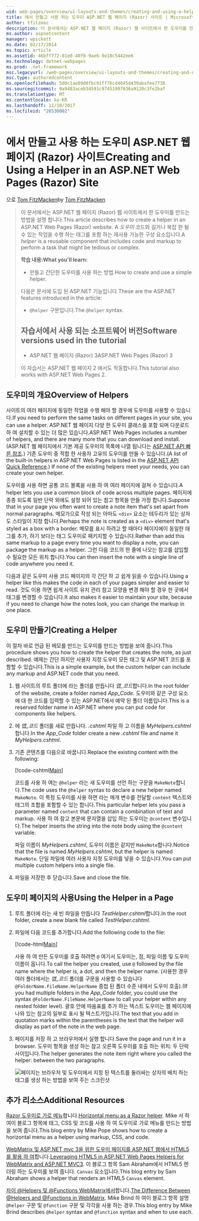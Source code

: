 ```yaml
---
uid: web-pages/overview/ui-layouts-and-themes/creating-and-using-a-helper-in-an-aspnet-web-pages-site
title: 에서 만들고 사용 하는 도우미 ASP.NET 웹 페이지 (Razor) 사이트 | Microsoft Docs
author: tfitzmac
description: 이 문서에서는 ASP.NET 웹 페이지 (Razor) 웹 사이트에서 한 도우미를 만드는 방법을 설명 합니다. 도우미는 코드와 성능에 태그를 포함 하는 재사용 가능한 구성 요소 중...
ms.author: aspnetcontent
manager: wpickett
ms.date: 02/17/2014
ms.topic: article
ms.assetid: 46bff772-01e0-40f0-9ae6-9e18c5442ee6
ms.technology: dotnet-webpages
ms.prod: .net-framework
msc.legacyurl: /web-pages/overview/ui-layouts-and-themes/creating-and-using-a-helper-in-an-aspnet-web-pages-site
msc.type: authoredcontent
ms.openlocfilehash: 5d0c1ae09d8fbc91ff76cd4045d439abafee7736
ms.sourcegitcommit: 9a9483aceb34591c97451997036a9120c3fe2baf
ms.translationtype: MT
ms.contentlocale: ko-KR
ms.lasthandoff: 11/10/2017
ms.locfileid: "26530002"
---
```

<a name="creating-and-using-a-helper-in-an-aspnet-web-pages-razor-site"></a><span data-ttu-id="f221e-104">에서 만들고 사용 하는 도우미 ASP.NET 웹 페이지 (Razor) 사이트</span><span class="sxs-lookup"><span data-stu-id="f221e-104">Creating and Using a Helper in an ASP.NET Web Pages (Razor) Site</span></span>
====================
<span data-ttu-id="f221e-105">으로 [Tom FitzMacken](https://github.com/tfitzmac)</span><span class="sxs-lookup"><span data-stu-id="f221e-105">by [Tom FitzMacken](https://github.com/tfitzmac)</span></span>

> <span data-ttu-id="f221e-106">이 문서에서는 ASP.NET 웹 페이지 (Razor) 웹 사이트에서 한 도우미를 만드는 방법을 설명 합니다.</span><span class="sxs-lookup"><span data-stu-id="f221e-106">This article describes how to create a helper in an ASP.NET Web Pages (Razor) website.</span></span> <span data-ttu-id="f221e-107">A *도우미* 코드와 길거나 복잡 한 될 수 있는 작업을 수행 하는 태그를 포함 하는 재사용 가능한 구성 요소입니다.</span><span class="sxs-lookup"><span data-stu-id="f221e-107">A *helper* is a reusable component that includes code and markup to perform a task that might be tedious or complex.</span></span>
> 
> <span data-ttu-id="f221e-108">**학습 내용:**</span><span class="sxs-lookup"><span data-stu-id="f221e-108">**What you'll learn:**</span></span> 
> 
> - <span data-ttu-id="f221e-109">만들고 간단한 도우미를 사용 하는 방법.</span><span class="sxs-lookup"><span data-stu-id="f221e-109">How to create and use a simple helper.</span></span>
> 
> <span data-ttu-id="f221e-110">다음은 문서에 도입 된 ASP.NET 기능입니다.</span><span class="sxs-lookup"><span data-stu-id="f221e-110">These are the ASP.NET features introduced in the article:</span></span>
> 
> - <span data-ttu-id="f221e-111">`@helper` 구문입니다.</span><span class="sxs-lookup"><span data-stu-id="f221e-111">The `@helper` syntax.</span></span>
>   
> 
> ## <a name="software-versions-used-in-the-tutorial"></a><span data-ttu-id="f221e-112">자습서에서 사용 되는 소프트웨어 버전</span><span class="sxs-lookup"><span data-stu-id="f221e-112">Software versions used in the tutorial</span></span>
> 
> 
> - <span data-ttu-id="f221e-113">ASP.NET 웹 페이지 (Razor) 3</span><span class="sxs-lookup"><span data-stu-id="f221e-113">ASP.NET Web Pages (Razor) 3</span></span>
>   
> 
> <span data-ttu-id="f221e-114">이 자습서는 ASP.NET 웹 페이지 2 에서도 작동합니다.</span><span class="sxs-lookup"><span data-stu-id="f221e-114">This tutorial also works with ASP.NET Web Pages 2.</span></span>


## <a name="overview-of-helpers"></a><span data-ttu-id="f221e-115">도우미의 개요</span><span class="sxs-lookup"><span data-stu-id="f221e-115">Overview of Helpers</span></span>

<span data-ttu-id="f221e-116">사이트의 여러 페이지에 동일한 작업을 수행 해야 할 경우에 도우미를 사용할 수 있습니다.</span><span class="sxs-lookup"><span data-stu-id="f221e-116">If you need to perform the same tasks on different pages in your site, you can use a helper.</span></span> <span data-ttu-id="f221e-117">ASP.NET 웹 페이지 다양 한 도우미 클래스를 포함 되며 다운로드 하 여 설치할 수 있는 더 많은 있습니다.</span><span class="sxs-lookup"><span data-stu-id="f221e-117">ASP.NET Web Pages includes a number of helpers, and there are many more that you can download and install.</span></span> <span data-ttu-id="f221e-118">(ASP.NET 웹 페이지에서 기본 제공 도우미의 목록에 나열 됩니다는 [ASP.NET API 빠른 참조](https://go.microsoft.com/fwlink/?LinkId=202907).) 기존 도우미 중 적합 한 사용자 고유의 도우미를 만들 수 있습니다.</span><span class="sxs-lookup"><span data-stu-id="f221e-118">(A list of the built-in helpers in ASP.NET Web Pages is listed in the [ASP.NET API Quick Reference](https://go.microsoft.com/fwlink/?LinkId=202907).) If none of the existing helpers meet your needs, you can create your own helper.</span></span>

<span data-ttu-id="f221e-119">도우미를 사용 하면 공통 코드 블록을 사용 하 여 여러 페이지에 걸쳐 수 있습니다.</span><span class="sxs-lookup"><span data-stu-id="f221e-119">A helper lets you use a common block of code across multiple pages.</span></span> <span data-ttu-id="f221e-120">페이지에 종종 되도록 일반 단락 외에도 설정 되어 있는 참고 항목을 만들 가정 합니다.</span><span class="sxs-lookup"><span data-stu-id="f221e-120">Suppose that in your page you often want to create a note item that's set apart from normal paragraphs.</span></span> <span data-ttu-id="f221e-121">메모가으로 작성 되는 아마도 `<div>` 요소는 테두리가 있는 상자도 스타일이 지정 합니다.</span><span class="sxs-lookup"><span data-stu-id="f221e-121">Perhaps the note is created as a `<div>` element that's styled as a box with a border.</span></span> <span data-ttu-id="f221e-122">메모를 표시 하려고 할 때마다 페이지에이 동일한 태그를 추가, 하기 보다는 태그 도우미로 패키지할 수 있습니다.</span><span class="sxs-lookup"><span data-stu-id="f221e-122">Rather than add this same markup to a page every time you want to display a note, you can package the markup as a helper.</span></span> <span data-ttu-id="f221e-123">그런 다음 코드의 한 줄에 나오는 참고를 삽입할 수 필요한 모든 위치 합니다.</span><span class="sxs-lookup"><span data-stu-id="f221e-123">You can then insert the note with a single line of code anywhere you need it.</span></span>

<span data-ttu-id="f221e-124">다음과 같은 도우미 사용 코드 페이지의 각 간단 하 고 쉽게 읽을 수 있습니다.</span><span class="sxs-lookup"><span data-stu-id="f221e-124">Using a helper like this makes the code in each of your pages simpler and easier to read.</span></span> <span data-ttu-id="f221e-125">것도 이용 하면 쉽게 사이트 유지 관리 참고 모양을 변경 해야 할 경우 한 곳에서 태그를 변경할 수 있습니다.</span><span class="sxs-lookup"><span data-stu-id="f221e-125">It also makes it easier to maintain your site, because if you need to change how the notes look, you can change the markup in one place.</span></span>

## <a name="creating-a-helper"></a><span data-ttu-id="f221e-126">도우미 만들기</span><span class="sxs-lookup"><span data-stu-id="f221e-126">Creating a Helper</span></span>

<span data-ttu-id="f221e-127">이 절차 바로 언급 된 메모를 만드는 도우미를 만드는 방법을 보여 줍니다.</span><span class="sxs-lookup"><span data-stu-id="f221e-127">This procedure shows you how to create the helper that creates the note, as just described.</span></span> <span data-ttu-id="f221e-128">예제는 간단 하지만 사용자 지정 도우미 모든 태그 및 ASP.NET 코드를 포함할 수 있습니다.</span><span class="sxs-lookup"><span data-stu-id="f221e-128">This is a simple example, but the custom helper can include any markup and ASP.NET code that you need.</span></span>

1. <span data-ttu-id="f221e-129">웹 사이트의 루트 폴더에 라는 폴더를 만듭니다 *앱\_코드*합니다.</span><span class="sxs-lookup"><span data-stu-id="f221e-129">In the root folder of the website, create a folder named *App\_Code*.</span></span> <span data-ttu-id="f221e-130">도우미와 같은 구성 요소에 대 한 코드를 입력할 수 있는 ASP.NET에서 예약 된 폴더 이름입니다.</span><span class="sxs-lookup"><span data-stu-id="f221e-130">This is a reserved folder name in ASP.NET where you can put code for components like helpers.</span></span>
2. <span data-ttu-id="f221e-131">에 *앱\_코드* 폴더를 새로 만듭니다. *.cshtml* 파일 하 고 이름을 *MyHelpers.cshtml*합니다.</span><span class="sxs-lookup"><span data-stu-id="f221e-131">In the *App\_Code* folder create a new *.cshtml* file and name it *MyHelpers.cshtml*.</span></span>
3. <span data-ttu-id="f221e-132">기존 콘텐츠를 다음으로 바꿉니다.</span><span class="sxs-lookup"><span data-stu-id="f221e-132">Replace the existing content with the following:</span></span>

    [!code-cshtml[Main](creating-and-using-a-helper-in-an-aspnet-web-pages-site/samples/sample1.cshtml)]

    <span data-ttu-id="f221e-133">코드를 사용 하 여는 `@helper` 라는 새 도우미를 선언 하는 구문을 `MakeNote`합니다.</span><span class="sxs-lookup"><span data-stu-id="f221e-133">The code uses the `@helper` syntax to declare a new helper named `MakeNote`.</span></span> <span data-ttu-id="f221e-134">이 특정 도우미를 사용 하면 라는 매개 변수를 전달할 `content` 텍스트와 태그의 조합을 포함할 수 있는 합니다.</span><span class="sxs-lookup"><span data-stu-id="f221e-134">This particular helper lets you pass a parameter named `content` that can contain a combination of text and markup.</span></span> <span data-ttu-id="f221e-135">사용 하 여 참고 본문에 문자열을 삽입 하는 도우미는 `@content` 변수입니다.</span><span class="sxs-lookup"><span data-stu-id="f221e-135">The helper inserts the string into the note body using the `@content` variable.</span></span>

    <span data-ttu-id="f221e-136">파일 이름이 *MyHelpers.cshtml*, 도우미 이름은 같지만 `MakeNote`합니다.</span><span class="sxs-lookup"><span data-stu-id="f221e-136">Notice that the file is named *MyHelpers.cshtml*, but the helper is named `MakeNote`.</span></span> <span data-ttu-id="f221e-137">단일 파일에 여러 사용자 지정 도우미를 넣을 수 있습니다.</span><span class="sxs-lookup"><span data-stu-id="f221e-137">You can put multiple custom helpers into a single file.</span></span>
4. <span data-ttu-id="f221e-138">파일을 저장한 후 닫습니다.</span><span class="sxs-lookup"><span data-stu-id="f221e-138">Save and close the file.</span></span>

## <a name="using-the-helper-in-a-page"></a><span data-ttu-id="f221e-139">도우미 페이지의 사용</span><span class="sxs-lookup"><span data-stu-id="f221e-139">Using the Helper in a Page</span></span>

1. <span data-ttu-id="f221e-140">루트 폴더에 라는 새 빈 파일을 만듭니다 *TestHelper.cshtml*합니다.</span><span class="sxs-lookup"><span data-stu-id="f221e-140">In the root folder, create a new blank file called *TestHelper.cshtml*.</span></span>
2. <span data-ttu-id="f221e-141">파일에 다음 코드를 추가합니다.</span><span class="sxs-lookup"><span data-stu-id="f221e-141">Add the following code to the file:</span></span>

    [!code-html[Main](creating-and-using-a-helper-in-an-aspnet-web-pages-site/samples/sample2.html)]

    <span data-ttu-id="f221e-142">사용 하 여 만든 도우미를 호출 하려면 `@` 여기서 도우미는, 점, 파일 이름 및 도우미 이름이 옵니다.</span><span class="sxs-lookup"><span data-stu-id="f221e-142">To call the helper you created, use `@` followed by the file name where the helper is, a dot, and then the helper name.</span></span> <span data-ttu-id="f221e-143">(사용한 경우 여러 폴더에서는 *앱\_코드* 폴더를 구문을 사용할 수 있습니다 `@FolderName.FileName.HelperName` 중첩 된 폴더 수준 내에서 도우미 호출).</span><span class="sxs-lookup"><span data-stu-id="f221e-143">(If you had multiple folders in the *App\_Code* folder, you could use the syntax `@FolderName.FileName.HelperName` to call your helper within any nested folder level).</span></span> <span data-ttu-id="f221e-144">괄호 안에 따옴표를 추가 하는 텍스트 도우미는 웹 페이지에 나와 있는 참고의 일부로 표시 될 텍스트가입니다.</span><span class="sxs-lookup"><span data-stu-id="f221e-144">The text that you add in quotation marks within the parentheses is the text that the helper will display as part of the note in the web page.</span></span>
3. <span data-ttu-id="f221e-145">페이지를 저장 하 고 브라우저에서 실행 합니다.</span><span class="sxs-lookup"><span data-stu-id="f221e-145">Save the page and run it in a browser.</span></span> <span data-ttu-id="f221e-146">도우미 항목을 생성 하는 참고 오른쪽 도우미를 호출 하는 위치: 두 단락 사이입니다.</span><span class="sxs-lookup"><span data-stu-id="f221e-146">The helper generates the note item right where you called the helper: between the two paragraphs.</span></span>

    ![페이지는 브라우저 및 도우미에서 지정 된 텍스트를 둘러싸는 상자의 배치 하는 태그를 생성 하는 방법을 보여 주는 스크린샷](creating-and-using-a-helper-in-an-aspnet-web-pages-site/_static/image1.jpg)

## <a name="additional-resources"></a><span data-ttu-id="f221e-148">추가 리소스</span><span class="sxs-lookup"><span data-stu-id="f221e-148">Additional Resources</span></span>


<span data-ttu-id="f221e-149">[Razor 도우미로 가로 메뉴](http://mikepope.com/blog/DisplayBlog.aspx?permalink=2341)합니다.</span><span class="sxs-lookup"><span data-stu-id="f221e-149">[Horizontal menu as a Razor helper](http://mikepope.com/blog/DisplayBlog.aspx?permalink=2341).</span></span> <span data-ttu-id="f221e-150">Mike 서 하 여이 블로그 항목에 태그, CSS 및 코드를 사용 하 여 도우미로 가로 메뉴를 만드는 방법을 보여 줍니다.</span><span class="sxs-lookup"><span data-stu-id="f221e-150">This blog entry by Mike Pope shows how to create a horizontal menu as a helper using markup, CSS, and code.</span></span>

<span data-ttu-id="f221e-151">[WebMatrix 및 ASP.NET mvc 3을 위한 도우미 페이지를 ASP.NET 웹에서 HTML5를 활용 하 여](http://geekswithblogs.net/wildturtle/archive/2010/11/08/html5-in-asp.net-web-pages-helpers-for-webmatrix-and_aspnet_mvc3.aspx)합니다.</span><span class="sxs-lookup"><span data-stu-id="f221e-151">[Leveraging HTML5 in ASP.NET Web Pages Helpers for WebMatrix and ASP.NET MVC3](http://geekswithblogs.net/wildturtle/archive/2010/11/08/html5-in-asp.net-web-pages-helpers-for-webmatrix-and_aspnet_mvc3.aspx).</span></span> <span data-ttu-id="f221e-152">이 블로그 항목 Sam Abraham에서 HTML5 렌더링 하는 도우미를 보여 줍니다. `Canvas` 요소입니다.</span><span class="sxs-lookup"><span data-stu-id="f221e-152">This blog entry by Sam Abraham shows a helper that renders an HTML5 `Canvas` element.</span></span>

<span data-ttu-id="f221e-153">[차이 @Helpers 및 @Functions WebMatrix에서](http://www.mikesdotnetting.com/Article/173/The-Difference-Between-@Helpers-and-@Functions-In-WebMatrix)합니다.</span><span class="sxs-lookup"><span data-stu-id="f221e-153">[The Difference Between @Helpers and @Functions in WebMatrix](http://www.mikesdotnetting.com/Article/173/The-Difference-Between-@Helpers-and-@Functions-In-WebMatrix).</span></span> <span data-ttu-id="f221e-154">Mike Brind 하 여이 블로그 항목 설명 `@helper` 구문 및 `@function` 구문 및 각각을 사용 하는 경우.</span><span class="sxs-lookup"><span data-stu-id="f221e-154">This blog entry by Mike Brind describes `@helper` syntax and `@function` syntax and when to use each.</span></span>
